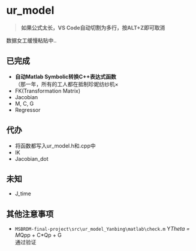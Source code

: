 # ur_model
> **如果公式太长，VS Code自动切割为多行，按ALT+Z即可取消**

数据女工缓慢粘贴中..

## 已完成
- **自动Matlab Symbolic转换C++表达式函数**  
  （那一年，所有的工人都在抵制珍妮纺纱机×
- FK(Transformation Matrix)
- Jacobian
- M, C, G
- Regressor


## 代办
- 将函数都写入ur_model.h和.cpp中
- IK
- Jacobian_dot



## 未知
- J_time


## 其他注意事项
- `MSBRDM-final-project\src\ur_model_Yanbing\matlab\check.m`
  Y*Theta = M*Qpp + C*Qp + G  
  通过验证